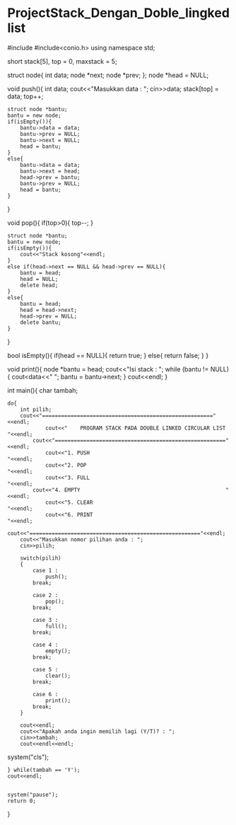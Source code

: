 # ProjectStack_Dengan_Doble_lingkedlist
#include<iostream>
#include<conio.h>
using namespace std;

short stack[5], top = 0, maxstack = 5;

struct node{
	int data;
	node *next;
	node *prev;
};
node *head = NULL;

void push(){
	int data;
	cout<<"Masukkan data : ";
	cin>>data;
	stack[top] = data;
	top++;
	
	struct node *bantu;
	bantu = new node;
	if(isEmpty()){
		bantu->data = data;
		bantu->prev = NULL;
		bantu->next = NULL;
		head = bantu;
	}
	else{
		bantu->data = data;
		bantu->next = head;
		head->prev = bantu;
		bantu->prev = NULL;
		head = bantu;
	}
}

void pop(){
	if(top>0){
		top--;
	}
	
	struct node *bantu;
	bantu = new node;
	if(isEmpty()){
		cout<<"Stack kosong"<<endl;
	}
	else if(head->next == NULL && head->prev == NULL){
		bantu = head;
		head = NULL;
		delete head;
	}
	else{
		bantu = head;
		head = head->next;
		head->prev = NULL;
		delete bantu;
	}
}


bool isEmpty(){
	if(head == NULL){
		return true;
	}
	else{
		return false;
	}
}

void print(){
       node *bantu = head;
       cout<<"Isi stack : ";
       while (bantu != NULL){
              cout<<bantu->data<<" ";
              bantu = bantu->next;
       }
       cout<<endl;
}


int main(){
	char tambah;
	
	do{
		int pilih;
		cout<<"======================================================"<<endl;
       	        cout<<"    PROGRAM STACK PADA DOUBLE LINKED CIRCULAR LIST    "<<endl;
	        cout<<"======================================================"<<endl;
     	        cout<<"1. PUSH                                               "<<endl;
      	        cout<<"2. POP                                                "<<endl;
    	        cout<<"3. FULL                                               "<<endl;
	        cout<<"4. EMPTY                                              "<<endl;
    	        cout<<"5. CLEAR                                              "<<endl;
    	        cout<<"6. PRINT                                              "<<endl;
    	        cout<<"======================================================"<<endl;
		cout<<"Masukkan nomor pilihan anda : ";
		cin>>pilih;
		
		switch(pilih)
		{
			case 1 : 
				push();
			break;
			
			case 2 : 
				pop();
			break;
			
			case 3 : 
				full();
			break;
			
			case 4 : 
				empty();
			break;
			
			case 5 : 
				clear();
			break;
			
			case 6 : 
				print();
			break;
		}
		
		cout<<endl;
		cout<<"Apakah anda ingin memilih lagi (Y/T)? : ";
		cin>>tambah;
		cout<<endl<<endl;

system("cls");
		
	} while(tambah == 'Y');
	cout<<endl;
	
	
	system("pause");
	return 0;
}
